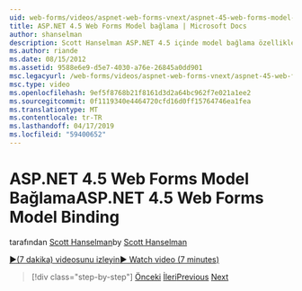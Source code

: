 ```yaml
---
uid: web-forms/videos/aspnet-web-forms-vnext/aspnet-45-web-forms-model-binding
title: ASP.NET 4.5 Web Forms Model bağlama | Microsoft Docs
author: shanselman
description: Scott Hanselman ASP.NET 4.5 içinde model bağlama özellikleri gösterir.
ms.author: riande
ms.date: 08/15/2012
ms.assetid: 9588e6e9-d5e7-4030-a76e-26845a0dd901
msc.legacyurl: /web-forms/videos/aspnet-web-forms-vnext/aspnet-45-web-forms-model-binding
msc.type: video
ms.openlocfilehash: 9ef5f8768b21f8161d3d2a64bc962f7e021a1ee2
ms.sourcegitcommit: 0f1119340e4464720cfd16d0ff15764746ea1fea
ms.translationtype: MT
ms.contentlocale: tr-TR
ms.lasthandoff: 04/17/2019
ms.locfileid: "59400652"
---
```

# <a name="aspnet-45-web-forms-model-binding"></a><span data-ttu-id="e81a2-103">ASP.NET 4.5 Web Forms Model Bağlama</span><span class="sxs-lookup"><span data-stu-id="e81a2-103">ASP.NET 4.5 Web Forms Model Binding</span></span>

<span data-ttu-id="e81a2-104">tarafından [Scott Hanselman](https://github.com/shanselman)</span><span class="sxs-lookup"><span data-stu-id="e81a2-104">by [Scott Hanselman](https://github.com/shanselman)</span></span>

[<span data-ttu-id="e81a2-105">&#9654;(7 dakika) videosunu izleyin</span><span class="sxs-lookup"><span data-stu-id="e81a2-105">&#9654; Watch video (7 minutes)</span></span>](https://channel9.msdn.com/Blogs/ASP-NET-Site-Videos/aspnet-45-web-forms-model-binding)

> [!div class="step-by-step"]
> <span data-ttu-id="e81a2-106">[Önceki](aspnet-vnext-videos-model-binding-part-3-updating.md)
> [İleri](aspnet-45-web-forms-strong-typed-data-controls.md)</span><span class="sxs-lookup"><span data-stu-id="e81a2-106">[Previous](aspnet-vnext-videos-model-binding-part-3-updating.md)
[Next](aspnet-45-web-forms-strong-typed-data-controls.md)</span></span>

